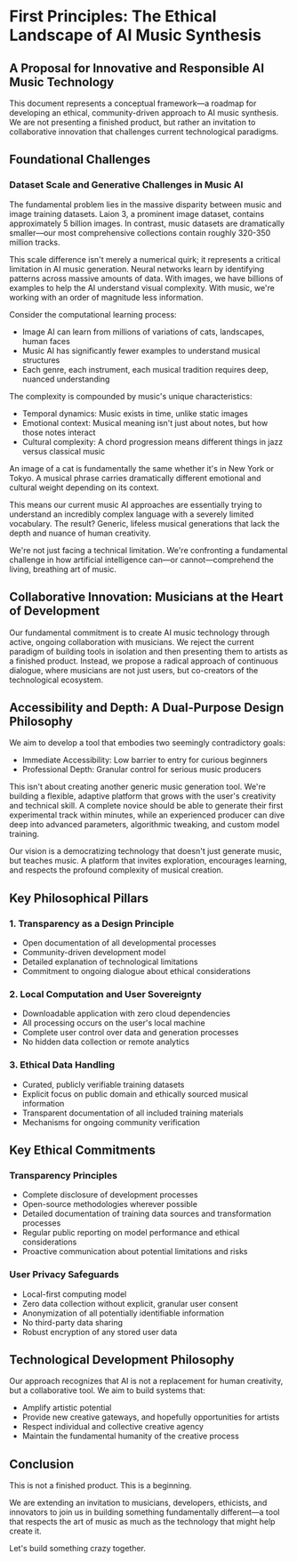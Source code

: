 # First Principles: The Ethical Landscape of AI Music Synthesis

## A Proposal for Innovative and Responsible AI Music Technology

This document represents a conceptual framework—a roadmap for developing an ethical, community-driven approach to AI music synthesis. We are not presenting a finished product, but rather an invitation to collaborative innovation that challenges current technological paradigms.

## Foundational Challenges

### Dataset Scale and Generative Challenges in Music AI

The fundamental problem lies in the massive disparity between music and image training datasets. Laion 3, a prominent image dataset, contains approximately 5 billion images. In contrast, music datasets are dramatically smaller—our most comprehensive collections contain roughly 320-350 million tracks.

This scale difference isn't merely a numerical quirk; it represents a critical limitation in AI music generation. Neural networks learn by identifying patterns across massive amounts of data. With images, we have billions of examples to help the AI understand visual complexity. With music, we're working with an order of magnitude less information.

Consider the computational learning process:
- Image AI can learn from millions of variations of cats, landscapes, human faces
- Music AI has significantly fewer examples to understand musical structures
- Each genre, each instrument, each musical tradition requires deep, nuanced understanding

The complexity is compounded by music's unique characteristics:
- Temporal dynamics: Music exists in time, unlike static images
- Emotional context: Musical meaning isn't just about notes, but how those notes interact
- Cultural complexity: A chord progression means different things in jazz versus classical music

An image of a cat is fundamentally the same whether it's in New York or Tokyo. A musical phrase carries dramatically different emotional and cultural weight depending on its context.

This means our current music AI approaches are essentially trying to understand an incredibly complex language with a severely limited vocabulary. The result? Generic, lifeless musical generations that lack the depth and nuance of human creativity.

We're not just facing a technical limitation. We're confronting a fundamental challenge in how artificial intelligence can—or cannot—comprehend the living, breathing art of music.

## Collaborative Innovation: Musicians at the Heart of Development

Our fundamental commitment is to create AI music technology through active, ongoing collaboration with musicians. We reject the current paradigm of building tools in isolation and then presenting them to artists as a finished product. Instead, we propose a radical approach of continuous dialogue, where musicians are not just users, but co-creators of the technological ecosystem.

## Accessibility and Depth: A Dual-Purpose Design Philosophy

We aim to develop a tool that embodies two seemingly contradictory goals:
- Immediate Accessibility: Low barrier to entry for curious beginners
- Professional Depth: Granular control for serious music producers

This isn't about creating another generic music generation tool. We're building a flexible, adaptive platform that grows with the user's creativity and technical skill. A complete novice should be able to generate their first experimental track within minutes, while an experienced producer can dive deep into advanced parameters, algorithmic tweaking, and custom model training.

Our vision is a democratizing technology that doesn't just generate music, but teaches music. A platform that invites exploration, encourages learning, and respects the profound complexity of musical creation.

## Key Philosophical Pillars

### 1. Transparency as a Design Principle
- Open documentation of all developmental processes
- Community-driven development model
- Detailed explanation of technological limitations
- Commitment to ongoing dialogue about ethical considerations

### 2. Local Computation and User Sovereignty
- Downloadable application with zero cloud dependencies
- All processing occurs on the user's local machine
- Complete user control over data and generation processes
- No hidden data collection or remote analytics

### 3. Ethical Data Handling
- Curated, publicly verifiable training datasets
- Explicit focus on public domain and ethically sourced musical information
- Transparent documentation of all included training materials
- Mechanisms for ongoing community verification

## Key Ethical Commitments

### Transparency Principles
- Complete disclosure of development processes
- Open-source methodologies wherever possible
- Detailed documentation of training data sources and transformation processes
- Regular public reporting on model performance and ethical considerations
- Proactive communication about potential limitations and risks

### User Privacy Safeguards
- Local-first computing model
- Zero data collection without explicit, granular user consent
- Anonymization of all potentially identifiable information
- No third-party data sharing
- Robust encryption of any stored user data

## Technological Development Philosophy

Our approach recognizes that AI is not a replacement for human creativity, but a collaborative tool. We aim to build systems that:
- Amplify artistic potential
- Provide new creative gateways, and hopefully opportunities for artists
- Respect individual and collective creative agency
- Maintain the fundamental humanity of the creative process

## Conclusion

This is not a finished product. This is a beginning.

We are extending an invitation to musicians, developers, ethicists, and innovators to join us in building something fundamentally different—a tool that respects the art of music as much as the technology that might help create it.

Let's build something crazy together.
